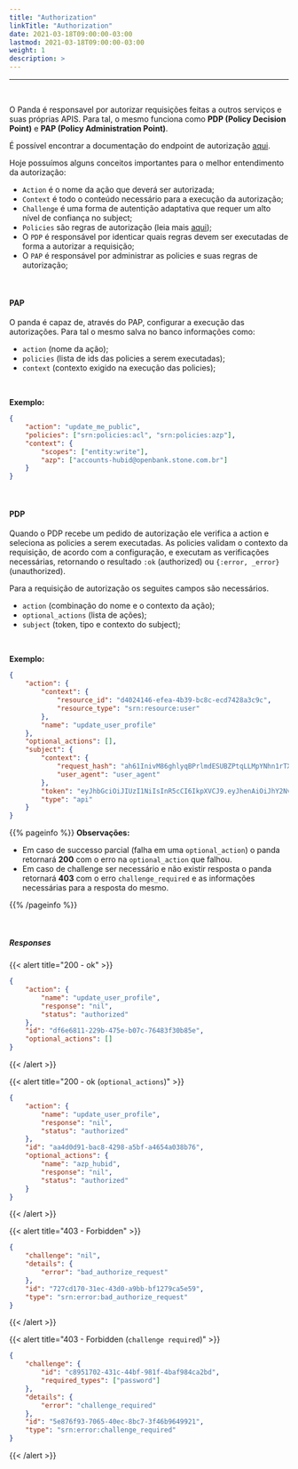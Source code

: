 ```yaml
---
title: "Authorization"
linkTitle: "Authorization"
date: 2021-03-18T09:00:00-03:00
lastmod: 2021-03-18T09:00:00-03:00
weight: 1
description: >
---
```

---

<br>

O Panda é responsavel por autorizar requisições feitas a outros serviços e suas próprias APIS. Para tal, o mesmo funciona como **PDP (Policy Decision Point)** e **PAP (Policy Administration Point)**.

É possível encontrar a documentação do endpoint de autorização [aqui](https://next.stoplight.io/stoneopenbanking/panda/version%2F1.0/service_api.oas2.yml?view=%2Fauthorization%2Fauthorize-authorization).

Hoje possuímos alguns conceitos importantes para o melhor entendimento da autorização:

- `Action` é o nome da ação que deverá ser autorizada;
- `Context` é todo o conteúdo necessário para a execução da autorização;
- `Challenge` é uma forma de autentição adaptativa que requer um alto nível de confiança no subject;
- `Policies` são regras de autorização (leia mais [aqui](https://next.stoplight.io/stoneopenbanking/panda/version%2F1.0/policy-guide.md));
- O `PDP` é responsável por identicar quais regras devem ser executadas de forma a autorizar a requisição;
- O `PAP` é responsável por administrar as policies e suas regras de autorização;

<br>

#### **PAP**

O panda é capaz de, através do PAP, configurar a execução das autorizações. Para tal o mesmo salva no banco informações como:

- `action` (nome da ação);
- `policies` (lista de ids das policies a serem executadas);
- `context` (contexto exigido na execução das policies);

<br>

**Exemplo:**

```Json
{
	"action": "update_me_public",
	"policies": ["srn:policies:acl", "srn:policies:azp"],
	"context": {
		"scopes": ["entity:write"],
		"azp": ["accounts-hubid@openbank.stone.com.br"]
	}
}
```

<br>

#### **PDP**

Quando o PDP recebe um pedido de autorização  ele verifica a action e seleciona as policies a serem executadas. As policies validam o contexto da requisição, de acordo com a configuração, e executam as verificações necessárias, retornando o resultado `:ok` (authorized) ou `{:error, _error}` (unauthorized).

Para a requisição de autorização os seguites campos são necessários.

- `action` (combinação do nome e o contexto da ação);
- `optional_actions` (lista de ações);
- `subject` (token, tipo e contexto do subject);

<br>

**Exemplo:**

```Json
{
	"action": {
		"context": {
			"resource_id": "d4024146-efea-4b39-bc8c-ecd7428a3c9c",
			"resource_type": "srn:resource:user"
		},
		"name": "update_user_profile"
	},
	"optional_actions": [],
	"subject": {
		"context": {
			"request_hash": "ah61InivM86ghlyqBPrlmdESUBZPtqLLMpYNhn1rTXM",
			"user_agent": "user_agent"
		},
		"token": "eyJhbGciOiJIUzI1NiIsInR5cCI6IkpXVCJ9.eyJhenAiOiJhY2NvdW50cy1odWJpZEBvcGVuY...",
		"type": "api"
	}
}
```

{{% pageinfo %}}
**Observações:**

- Em caso de successo parcial (falha em uma `optional_action`) o panda retornará **200** com o erro na `optional_action` que falhou.
- Em caso de challenge ser necessário e não existir resposta o panda retornará **403** com o erro `challenge_required` e as informações necessárias para a resposta do mesmo.

{{% /pageinfo %}}

<br>

##### **Responses**

{{< alert title="200 - ok" >}}
```Json
{
	"action": {
		"name": "update_user_profile",
		"response": "nil",
		"status": "authorized"
	},
	"id": "df6e6811-229b-475e-b07c-76483f30b85e",
	"optional_actions": []
}
```

{{< /alert >}}

{{< alert title="200 - ok (`optional_actions`)" >}}
```Json
{
	"action": {
		"name": "update_user_profile",
		"response": "nil",
		"status": "authorized"
	},
	"id": "aa4d0d91-bac8-4298-a5bf-a4654a038b76",
	"optional_actions": {
		"name": "azp_hubid",
		"response": "nil",
		"status": "authorized"
	}
}
```
{{< /alert >}}


{{< alert title="403 - Forbidden" >}}
```Json
{
	"challenge": "nil",
	"details": {
		"error": "bad_authorize_request"
	},
	"id": "727cd170-31ec-43d0-a9bb-bf1279ca5e59",
	"type": "srn:error:bad_authorize_request"
}
```
{{< /alert >}}


{{< alert title="403 - Forbidden (`challenge required`)" >}}
```Json
{
	"challenge": {
		"id": "c8951702-431c-44bf-981f-4baf984ca2bd",
		"required_types": ["password"]
	},
	"details": {
		"error": "challenge_required"
	},
	"id": "5e876f93-7065-40ec-8bc7-3f46b9649921",
	"type": "srn:error:challenge_required"
}
```
{{< /alert >}}